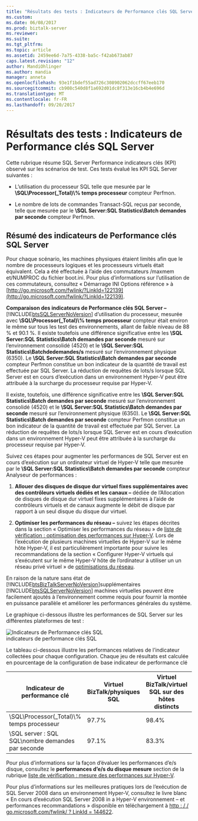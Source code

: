 ```yaml
---
title: "Résultats des tests : Indicateurs de Performance clés SQL Server | Documents Microsoft"
ms.custom: 
ms.date: 06/08/2017
ms.prod: biztalk-server
ms.reviewer: 
ms.suite: 
ms.tgt_pltfrm: 
ms.topic: article
ms.assetid: 2459ee6d-7a75-4338-ba5c-f42ab673ab87
caps.latest.revision: "12"
author: MandiOhlinger
ms.author: mandia
manager: anneta
ms.openlocfilehash: 93e1f1bdef55ad726c308902062dccff67eeb170
ms.sourcegitcommit: cb908c540d8f1a692d01dc8f313e16cb4b4e696d
ms.translationtype: MT
ms.contentlocale: fr-FR
ms.lasthandoff: 09/20/2017
---
```

# <a name="test-results-sql-server-key-performance-indicators"></a>Résultats des tests : Indicateurs de Performance clés SQL Server
Cette rubrique résume SQL Server Performance indicateurs clés (KPI) observé sur les scénarios de test. Ces tests évalué les KPI SQL Server suivantes :  
  
-   L’utilisation du processeur SQL telle que mesurée par le **\SQL\Processor(_Total)\\% temps processeur** compteur Perfmon.  
  
-   Le nombre de lots de commandes Transact-SQL reçus par seconde, telle que mesurée par le **\SQL Server:SQL Statistics\Batch demandes par seconde** compteur Perfmon.  
  
## <a name="summary-of-sql-server-key-performance-indicators"></a>Résumé des indicateurs de Performance clés SQL Server  
 Pour chaque scénario, les machines physiques étaient limités afin que le nombre de processeurs logiques et les processeurs virtuels était équivalent. Cela a été effectuée à l’aide des commutateurs /maxmem et/NUMPROC du fichier boot.ini. Pour plus d’informations sur l’utilisation de ces commutateurs, consultez « Démarrage INI Options référence » à [http://go.microsoft.com/fwlink/?LinkId=122139](http://go.microsoft.com/fwlink/?LinkId=122139).  
  
 **Comparaison des indicateurs de Performance clés SQL Server –** [!INCLUDE[btsSQLServerNoVersion](../includes/btssqlservernoversion-md.md)] d’utilisation du processeur, mesurée avec **\SQL\Processor(_Total)\\% temps processeur** compteur était environ le même sur tous les test des environnements, allant de faible niveau de 88 % et 90.1 %.   Il existe toutefois une différence significative entre les **\SQL Server:SQL Statistics\Batch demandes par seconde** mesuré sur l’environnement consolidé (4520) et le **\SQL Server:SQL Statistics\Batchdedemandes/s** mesuré sur l’environnement physique (6350). Le **\SQL Server:SQL Statistics\Batch demandes par seconde** compteur Perfmon constitue un bon indicateur de la quantité de travail est effectuée par SQL Server. La réduction de requêtes de lots/s lorsque SQL Server est en cours d’exécution dans un environnement Hyper-V peut être attribuée à la surcharge du processeur requise par Hyper-V.  
  
 Il existe, toutefois, une différence significative entre les **\SQL Server:SQL Statistics\Batch demandes par seconde** mesuré sur l’environnement consolidé (4520) et le **\SQL Server:SQL Statistics\Batch demandes par seconde**  mesuré sur l’environnement physique (6350). Le **\SQL Server:SQL Statistics\Batch demandes par seconde** compteur Perfmon constitue un bon indicateur de la quantité de travail est effectuée par SQL Server. La réduction de requêtes de lots/s lorsque SQL Server est en cours d’exécution dans un environnement Hyper-V peut être attribuée à la surcharge du processeur requise par Hyper-V.  
  
 Suivez ces étapes pour augmenter les performances de SQL Server est en cours d’exécution sur un ordinateur virtuel de Hyper-V telle que mesurée par le **\SQL Server:SQL Statistics\Batch demandes par seconde** compteur Analyseur de performances :  
  
1.  **Allouer des disques de disque dur virtuel fixes supplémentaires avec des contrôleurs virtuels dédiés et les canaux –** dédiée de l’Allocation de disques de disque dur virtuel fixes supplémentaires à l’aide de contrôleurs virtuels et de canaux augmente le débit de disque par rapport à un seul disque du disque dur virtuel.  
  
2.  **Optimiser les performances du réseau –** suivez les étapes décrites dans la section « Optimiser les performances du réseau » de [liste de vérification : optimisation des performances sur Hyper-V](~/technical-guides/checklist-optimizing-performance-on-hyper-v.md). Lors de l’exécution de plusieurs machines virtuelles de Hyper-V sur le même hôte Hyper-V, il est particulièrement importante pour suivre les recommandations de la section « Configurer Hyper-V virtuels qui s’exécutent sur le même Hyper-V hôte de l’ordinateur à utiliser un un réseau privé virtuel » de [optimisations du réseau](../technical-guides/network-optimizations.md).  
  
 En raison de la nature sans état de [!INCLUDE[btsBizTalkServerNoVersion](../includes/btsbiztalkservernoversion-md.md)]supplémentaires [!INCLUDE[btsSQLServerNoVersion](../includes/btssqlservernoversion-md.md)] machines virtuelles peuvent être facilement ajoutés à l’environnement comme requis pour fournir la montée en puissance parallèle et améliorer les performances générales du système.  
  
 Le graphique ci-dessous illustre les performances de SQL Server sur les différentes plateformes de test :  
  
 ![Indicateurs de Performance clés SQL](../technical-guides/media/sqlkpi.gif "SQLKPI")  
indicateurs de performance clés SQL  
  
 Le tableau ci-dessous illustre les performances relatives de l’indicateur collectées pour chaque configuration. Chaque jeu de résultats est calculée en pourcentage de la configuration de base indicateur de performance clé  
  
|Indicateur de performance clé|Virtuel BizTalk/physiques SQL|Virtuel BizTalk/virtuel SQL sur des hôtes distincts|Virtuel SQL BizTalk/virtuel dans l’environnement de consolidé|  
|---------|-----------------------------------|----------------------------------------------------|--------------------------------------------------------------|  
|\SQL\Processor(_Total)\\% temps processeur|97.7%|98.4%|99.9%|  
|\SQL server : SQL SQL\nombre demandes par seconde|97.1%|83.3%|71.2%|  
  
 Pour plus d’informations sur la façon d’évaluer les performances d’e/s disque, consultez le **performances d’e/s du disque mesure** section de la rubrique [liste de vérification : mesure des performances sur Hyper-V](../technical-guides/checklist-measuring-performance-on-hyper-v.md).  
  
 Pour plus d’informations sur les meilleures pratiques lors de l’exécution de SQL Server 2008 dans un environnement Hyper-V, consultez le livre blanc « En cours d’exécution SQL Server 2008 in a Hyper-V environnement – et performances recommandations » disponible en téléchargement à [http : / / go.microsoft.com/fwlink/ ? LinkId = 144622](http://go.microsoft.com/fwlink/?LinkId=144622).